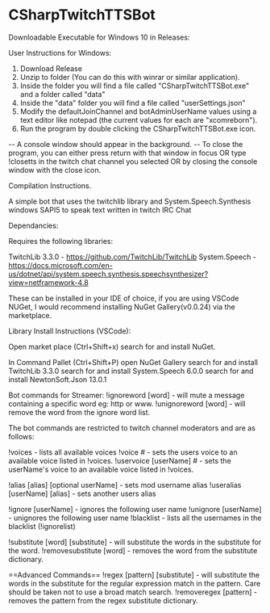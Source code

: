 # CSharpTwitchTTSBot

Downloadable Executable for Windows 10 in Releases:

User Instructions for Windows:

1. Download Release 
2. Unzip to folder (You can do this with winrar or similar application).
3. Inside the folder you will find a file called "CSharpTwitchTTSBot.exe" and a folder called "data"
4. Inside the "data" folder you will find a file called "userSettings.json"
5. Modify the defaultJoinChannel and botAdminUserName values using a text editor like notepad (the current values for each are "xcomreborn").
6. Run the program by double clicking the CSharpTwitchTTSBot.exe icon.

-- A console window should appear in the background. 
-- To close the program, you can either press return with that window in focus OR type !closetts in the twitch chat channel you selected OR by closing the console window with the close icon.



Compilation Instructions.
 
 A simple bot that uses the twitchlib library and System.Speech.Synthesis windows SAPI5 to speak text written in twitch IRC Chat

 Dependancies:

 Requires the following libraries:

 TwitchLib 3.3.0 - https://github.com/TwitchLib/TwitchLib
 System.Speech - https://docs.microsoft.com/en-us/dotnet/api/system.speech.synthesis.speechsynthesizer?view=netframework-4.8

These can be installed in your IDE of choice, if you are using VSCode NUGet, I would recommend installing NuGet Gallery(v0.0.24) via the marketplace.

Library Install Instructions (VSCode):

Open market place (Ctrl+Shift+x)
search for and install NuGet.

In Command Pallet (Ctrl+Shift+P)
open NuGet Gallery
search for and install TwitchLib 3.3.0
search for and install System.Speech 6.0.0
search for and install NewtonSoft.Json 13.0.1


Bot commands for Streamer:
!ignoreword [word] - will mute a message containing a specific word eg: http or www.
!unignoreword [word] - will remove the word from the ignore word list.


The bot commands are restricted to twitch channel moderators and are as follows:

!voices - lists all available voices
!voice # - sets the users voice to an available voice listed in !voices.
!uservoice [userName] # - sets the userName's voice to an available voice listed in !voices.  

!alias [alias] [optional userName] - sets mod username alias
!useralias [userName] [alias] - sets another users alias

!ignore [userName] - ignores the following user name
!unignore [userName] - unignores the following user name
!blacklist - lists all the usernames in the blacklist (!ignorelist)

!substitute [word] [substitute] - will substitute the words in the substitute for the word.
!removesubstitute [word] - removes the word from the substitute dictionary.


==Advanced Commands==
!regex [pattern] [substitute] - will substitute the words in the substitute for the regular expression match in the pattern. Care should be taken not to use a broad match search.
!removeregex [pattern] - removes the pattern from the regex substitute dictionary.




